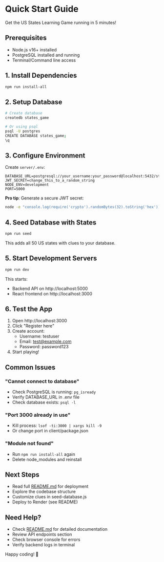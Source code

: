 # Quick Start Guide

Get the US States Learning Game running in 5 minutes!

## Prerequisites
- Node.js v16+ installed
- PostgreSQL installed and running
- Terminal/Command line access

## 1. Install Dependencies
```bash
npm run install-all
```

## 2. Setup Database
```bash
# Create database
createdb states_game

# Or using psql
psql -U postgres
CREATE DATABASE states_game;
\q
```

## 3. Configure Environment
Create `server/.env`:
```env
DATABASE_URL=postgresql://your_username:your_password@localhost:5432/states_game
JWT_SECRET=change_this_to_a_random_string
NODE_ENV=development
PORT=5000
```

**Pro tip**: Generate a secure JWT secret:
```bash
node -e "console.log(require('crypto').randomBytes(32).toString('hex'))"
```

## 4. Seed Database with States
```bash
npm run seed
```

This adds all 50 US states with clues to your database.

## 5. Start Development Servers
```bash
npm run dev
```

This starts:
- Backend API on http://localhost:5000
- React frontend on http://localhost:3000

## 6. Test the App

1. Open http://localhost:3000
2. Click "Register here"
3. Create account:
   - Username: testuser
   - Email: test@example.com
   - Password: password123
4. Start playing!

## Common Issues

### "Cannot connect to database"
- Check PostgreSQL is running: `pg_isready`
- Verify DATABASE_URL in .env file
- Check database exists: `psql -l`

### "Port 3000 already in use"
- Kill process: `lsof -ti:3000 | xargs kill -9`
- Or change port in client/package.json

### "Module not found"
- Run `npm run install-all` again
- Delete node_modules and reinstall

## Next Steps

- Read full [README.md](./README.md) for deployment
- Explore the codebase structure
- Customize clues in seed-database.js
- Deploy to Render (see README)

## Need Help?

- Check [README.md](./README.md) for detailed documentation
- Review API endpoints section
- Check browser console for errors
- Verify backend logs in terminal

Happy coding! 🚀
